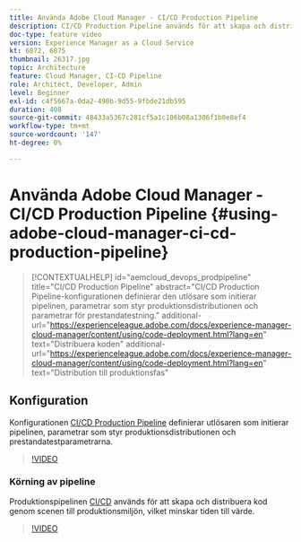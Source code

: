 ```yaml
---
title: Använda Adobe Cloud Manager - CI/CD Production Pipeline
description: CI/CD Production Pipeline används för att skapa och distribuera kod genom Stage till produktionsmiljön, vilket minskar time to value. CI/CD Production Pipeline-konfigurationen definierar den utlösare som initierar pipelinen, parametrar som styr produktionsdistributionen och parametrar för prestandatestning.
doc-type: feature video
version: Experience Manager as a Cloud Service
kt: 6872, 6875
thumbnail: 26317.jpg
topic: Architecture
feature: Cloud Manager, CI-CD Pipeline
role: Architect, Developer, Admin
level: Beginner
exl-id: c4f5667a-0da2-490b-9d55-9fbde21db595
duration: 408
source-git-commit: 48433a5367c281cf5a1c106b08a1306f1b0e8ef4
workflow-type: tm+mt
source-wordcount: '147'
ht-degree: 0%

---
```


# Använda Adobe Cloud Manager - CI/CD Production Pipeline {#using-adobe-cloud-manager-ci-cd-production-pipeline}

>[!CONTEXTUALHELP]
>id="aemcloud_devops_prodpipeline"
>title="CI/CD Production Pipeline"
>abstract="CI/CD Production Pipeline-konfigurationen definierar den utlösare som initierar pipelinen, parametrar som styr produktionsdistributionen och parametrar för prestandatestning."
>additional-url="https://experienceleague.adobe.com/docs/experience-manager-cloud-manager/content/using/code-deployment.html?lang=en" text="Distribuera koden"
>additional-url="https://experienceleague.adobe.com/docs/experience-manager-cloud-manager/content/using/code-deployment.html?lang=en" text="Distribution till produktionsfas"

## Konfiguration

Konfigurationen [CI/CD Production Pipeline](https://experienceleague.adobe.com/docs/experience-manager-cloud-manager/using/how-to-use/pipelines/configuring-production-pipelines.html) definierar utlösaren som initierar pipelinen, parametrar som styr produktionsdistributionen och prestandatestparametrarna.

>[!VIDEO](https://video.tv.adobe.com/v/26314?quality=12&learn=on)

### Körning av pipeline

Produktionspipelinen [CI/CD](https://experienceleague.adobe.com/docs/experience-manager-cloud-manager/content/using/code-deployment.html) används för att skapa och distribuera kod genom scenen till produktionsmiljön, vilket minskar tiden till värde.

>[!VIDEO](https://video.tv.adobe.com/v/26317?quality=12&learn=on)
